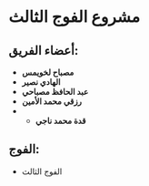 # مشروع الفوج الثالث

## أعضاء الفريق:

- **مصباح لخويمس**
- **الهادي نصير**
- **عبد الحافظ مصباحي**
- **رزقي محمد الأمين**
- - **قدة محمد ناجي**


## الفوج:
- الفوج الثالث
